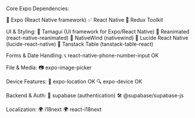 Core Expo Dependencies:

🚀 Expo (React Native framework)
✅ React Native
🏪 Redux Toolkit

UI & Styling:
💎 Tamagui (UI framework for Expo/React Native)
📱 Reanimated (react-native-reanimated)
🎨 NativeWind (nativewind)
🎨 Lucide React Native (lucide-react-native)
🎨 Tanstack Table (tanstack-table-react)

Forms & Date Handling:
📞 react-native-phone-number-input OK

File & Media:
📷 expo-image-picker

Device Features:
📍 expo-location OK
🔍 expo-device OK

Backend & Auth:
🔐 supabase (authentication)
🛠️ @supabase/supabase-js

Localization:
🌍 i18next
🌍 react-i18next




